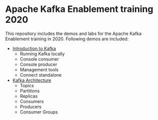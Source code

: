 # Apache Kafka Enablement training 2020

This repository includes the demos and labs for the Apache Kafka Enablement training in 2020.
Following demos are included:

* [Introduction to Kafka](./kafka-introduction)
    * Running Kafka locally
    * Console consumer
    * Console producer
    * Management tools
    * Connect standalone
* [Kafka Architecture](./kafka-architecture)
    * Topics
    * Partitions
    * Replicas
    * Consumers
    * Producers
    * Consumer Groups
